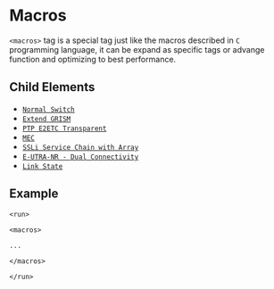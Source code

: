 Macros
=========

`<macros>` tag is a special tag just like the macros described in `C` programming language, it can be expand as specific tags or advange function and optimizing to best performance.

<h2>Child Elements</h2>

* [`Normal Switch`](Element/run/macros/normal_switch.md)
* [`Extend GRISM`](Element/run/macros/extend_grism.md)
* [`PTP E2ETC Transparent`](Element/run/macros/ptp_e2etc_transparent.md)
* [`MEC`](Element/run/macros/mec.md)
* [`SSLi Service Chain with Array`](Element/run/macros/ssli_service_chain_with_array.md)
* [`E-UTRA-NR - Dual Connectivity`](Element/run/macros/en_dc.md)
* [`Link State`](Element/run/macros/link_state.md)

<h2>Example</h2>

```
<run>

<macros>

...

</macros>

</run>
```
